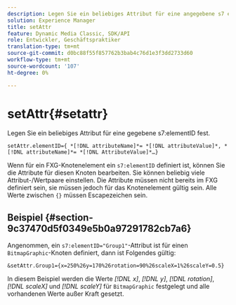 ```yaml
---
description: Legen Sie ein beliebiges Attribut für eine angegebene s7 elementID fest.
solution: Experience Manager
title: setAttr
feature: Dynamic Media Classic, SDK/API
role: Entwickler, Geschäftspraktiker
translation-type: tm+mt
source-git-commit: d0bc88f55f857762b3bab4c76d1e3f3dd2733d60
workflow-type: tm+mt
source-wordcount: '107'
ht-degree: 0%

---
```



# setAttr{#setattr}

Legen Sie ein beliebiges Attribut für eine gegebene s7:elementID fest.

`setAttr.elementID={ *[!DNL attributeName]*= *[!DNL attributeValue]*, *[!DNL attributeName]*= *[!DNL AttributeValue]*…}`

Wenn für ein FXG-Knotenelement ein `s7:elementID` definiert ist, können Sie die Attribute für diesen Knoten bearbeiten. Sie können beliebig viele Attribut-/Wertpaare einstellen. Die Attribute müssen nicht bereits im FXG definiert sein, sie müssen jedoch für das Knotenelement gültig sein. Alle Werte zwischen `{}` müssen Escapezeichen sein.

## Beispiel {#section-9c37470d5f0349e5b0a97291782cb7a6}

Angenommen, ein `s7:elementID="Group1"`-Attribut ist für einen `BitmapGraphic`-Knoten definiert, dann ist Folgendes gültig:

`&setAttr.Group1={x=250%26y=170%26rotation=90%26scaleX=1%26scaleY=0.5}`

In diesem Beispiel werden die Werte *[!DNL x]*, *[!DNL y]*, *[!DNL rotation]*, *[!DNL scaleX]* und *[!DNL scaleY]* für `BitmapGraphic` festgelegt und alle vorhandenen Werte außer Kraft gesetzt.
